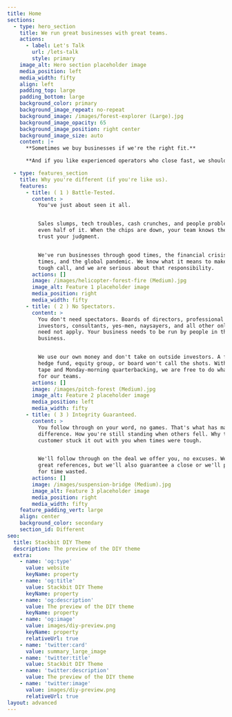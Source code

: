 ```yaml
---
title: Home
sections:
  - type: hero_section
    title: We run great businesses with great teams.
    actions:
      - label: Let's Talk
        url: /lets-talk
        style: primary
    image_alt: Hero section placeholder image
    media_position: left
    media_width: fifty
    align: left
    padding_top: large
    padding_bottom: large
    background_color: primary
    background_image_repeat: no-repeat
    background_image: /images/forest-explorer (Large).jpg
    background_image_opacity: 65
    background_image_position: right center
    background_image_size: auto
    content: |+
      **Sometimes we buy businesses if we're the right fit.**

      **And if you like experienced operators who close fast, we should talk.**

  - type: features_section
    title: Why you're different (if you're like us).
    features:
      - title: ( 1 ) Battle-Tested.
        content: >
          You've just about seen it all.


          Sales slumps, tech troubles, cash crunches, and people problems aren't
          even half of it. When the chips are down, your team knows they can
          trust your judgment.


          We've run businesses through good times, the financial crisis, better
          times, and the global pandemic. We know what it means to make the
          tough call, and we are serious about that responsibility.
        actions: []
        image: /images/helicopter-forest-fire (Medium).jpg
        image_alt: Feature 1 placeholder image
        media_position: right
        media_width: fifty
      - title: ( 2 ) No Spectators.
        content: >
          You don't need spectators. Boards of directors, professional
          investors, consultants, yes-men, naysayers, and all other onlookers
          need not apply. Your business needs to be run by people in the
          business.


          We use our own money and don't take on outside investors. A faceless
          hedge fund, equity group, or board won't call the shots. Without red
          tape and Monday-morning quarterbacking, we are free to do what's right
          for our teams.
        actions: []
        image: /images/pitch-forest (Medium).jpg
        image_alt: Feature 2 placeholder image
        media_position: left
        media_width: fifty
      - title: ( 3 ) Integrity Guaranteed.
        content: >
          You follow through on your word, no games. That's what has made the
          difference. How you're still standing when others fell. Why that
          customer stuck it out with you when times were tough.


          We'll follow through on the deal we offer you, no excuses. We've got
          great references, but we'll also guarantee a close or we'll pay you
          for time wasted.
        actions: []
        image: /images/suspension-bridge (Medium).jpg
        image_alt: Feature 3 placeholder image
        media_position: right
        media_width: fifty
    feature_padding_vert: large
    align: center
    background_color: secondary
    section_id: Different
seo:
  title: Stackbit DIY Theme
  description: The preview of the DIY theme
  extra:
    - name: 'og:type'
      value: website
      keyName: property
    - name: 'og:title'
      value: Stackbit DIY Theme
      keyName: property
    - name: 'og:description'
      value: The preview of the DIY theme
      keyName: property
    - name: 'og:image'
      value: images/diy-preview.png
      keyName: property
      relativeUrl: true
    - name: 'twitter:card'
      value: summary_large_image
    - name: 'twitter:title'
      value: Stackbit DIY Theme
    - name: 'twitter:description'
      value: The preview of the DIY theme
    - name: 'twitter:image'
      value: images/diy-preview.png
      relativeUrl: true
layout: advanced
---
```

